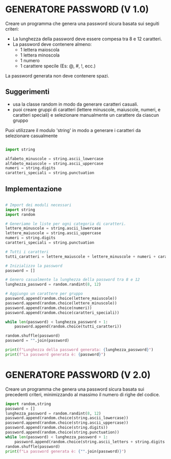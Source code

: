 # GENERATORE PASSWORD (V 1.0) 

Creare un programma che genera una password sicura basata sui seguiti criteri:
 - La lunghezza della password deve essere compesa tra 8 e 12 caratteri. 
 - La password deve contenere almeno:
   - 1 lettera maioscola
   - 1 lettera minoscola
   - 1 numero
   - 1 carattere specile (Es: @, #, !, ecc.)  

La password generata non deve contenere spazi.

## Suggerimenti
 - usa la classe random in modo da generare caratteri casuali. 
 - puoi creare gruppi di caratteri (lettere minuscole, maiuscole, numeri, e caratteri speciali) e selezionare manualmente un carattere da ciascun gruppo

Puoi utilizzare il modulo 'string' in modo a generare i caratteri da selezionare casualmente
```python

import string

alfabeto_minuscole = string.ascii_lowercase
alfabeto_maiuscole = string.ascii_uppercase
numeri = string.digits
caratteri_speciali = string.punctuation

```
## Implementazione 
```python 

# Import dei moduli necessari 
import string
import random

# Generiamo le liste per ogni categoria di caratteri.
lettere_minuscole = string.ascii_lowercase
lettere_maiuscole = string.ascii_uppercase
numeri = string.digits
caratteri_speciali = string.punctuation

# Tutti i caratteri
tutti_caratteri = lettere_maiuscole + lettere_minuscole + numeri + caratteri_speciali

# Inizializzo la password
password = []

# Genero casualmente la lunghezza della password tra 8 e 12
lunghezza_password = random.randint(8, 12)

# Aggiungo un carattere per gruppo
password.append(random.choice(lettere_maiuscole))
password.append(random.choice(lettere_minuscole))
password.append(random.choice(numeri))
password.append(random.choice(caratteri_speciali))

while len(password) < lunghezza_password + 1:
    password.append(random.choice(tutti_caratteri))

random.shuffle(password)
password = "".join(password)

print(f"Lunghezza della password generata: {lunghezza_password}")
print(f"La password generata è: {password}")

```
# GENERATORE PASSWORD (V 2.0) 

Creare un programma che genera una password sicura basata sui precedenti criteri, minimizzando al massimo il numero di righe del codice.

```python 
import random,string
password = []
lunghezza_password = random.randint(8, 12)
password.append(random.choice(string.ascii_lowercase))
password.append(random.choice(string.ascii_uppercase))
password.append(random.choice(string.digits))
password.append(random.choice(string.punctuation))
while len(password) < lunghezza_password + 1:
    password.append(random.choice(string.ascii_letters + string.digits + string.punctuation))
random.shuffle(password)
print(f"La password generata è: {"".join(password)}")

```

